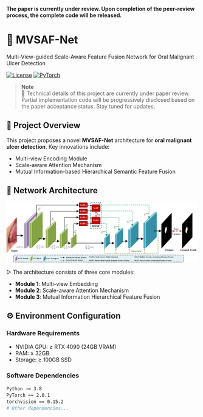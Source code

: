 **The paper is currently under review. Upon completion of the peer-review process, the complete code will be released.**

# 🌟 MVSAF-Net
Multi-View-guided Scale-Aware Feature Fusion Network for Oral Malignant Ulcer Detection

[![License](https://img.shields.io/badge/License-MIT-blue.svg)](https://opensource.org/licenses/MIT)
[![PyTorch](https://img.shields.io/badge/PyTorch-2.0+-red.svg)](https://pytorch.org)

> **Note**  
> 📢 Technical details of this project are currently under paper review. Partial implementation code will be progressively disclosed based on the paper acceptance status. Stay tuned for updates.

## 📖 Project Overview
This project proposes a novel **MVSAF-Net** architecture for **oral malignant ulcer detection**. Key innovations include:
- Multi-view Encoding Module
- Scale-aware Attention Mechanism
- Mutual Information-based Hierarchical Semantic Feature Fusion

## 🧠 Network Architecture
![Network Architecture](image/network.jpg)

▷ The architecture consists of three core modules:
- **Module 1**: Multi-view Embedding
- **Module 2**: Scale-aware Attention Mechanism
- **Module 3**: Mutual Information Hierarchical Feature Fusion

## ⚙️ Environment Configuration
### Hardware Requirements
- NVIDIA GPU: ≥ RTX 4090 (24GB VRAM)
- RAM: ≥ 32GB
- Storage: ≥ 100GB SSD

### Software Dependencies
```bash
Python >= 3.8
PyTorch == 2.0.1
torchvision == 0.15.2
# Other dependencies...
